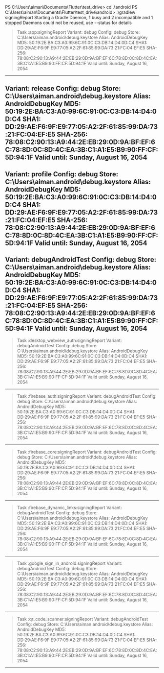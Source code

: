 PS C:\Users\aiman\Documents\Flutter\test_drive> cd .\android
PS C:\Users\aiman\Documents\Flutter\test_drive\android> .\gradlew signingReport
Starting a Gradle Daemon, 1 busy and 2 incompatible and 1 stopped Daemons could not be reused, use --status for details

> Task :app:signingReport
Variant: debug
Config: debug
Store: C:\Users\aiman\.android\debug.keystore
Alias: AndroidDebugKey
MD5: 50:19:2E:BA:C3:A0:99:6C:91:0C:C3:DB:14:D4:0D:C4
SHA1: DD:29:AE:F6:9F:E9:77:05:A2:2F:61:85:99:DA:73:21:FC:04:EF:E5
SHA-256: 78:08:C2:90:13:A9:44:2E:EB:29:0D:9A:BF:EF:6C:78:8D:0C:8D:4C:EA:3B:C1:A1:E5:B9:90:FF:CF:5D:94:1F
Valid until: Sunday, August 16, 2054
----------
Variant: release
Config: debug
Store: C:\Users\aiman\.android\debug.keystore
Alias: AndroidDebugKey
MD5: 50:19:2E:BA:C3:A0:99:6C:91:0C:C3:DB:14:D4:0D:C4
SHA1: DD:29:AE:F6:9F:E9:77:05:A2:2F:61:85:99:DA:73:21:FC:04:EF:E5
SHA-256: 78:08:C2:90:13:A9:44:2E:EB:29:0D:9A:BF:EF:6C:78:8D:0C:8D:4C:EA:3B:C1:A1:E5:B9:90:FF:CF:5D:94:1F
Valid until: Sunday, August 16, 2054
----------
Variant: profile
Config: debug
Store: C:\Users\aiman\.android\debug.keystore
Alias: AndroidDebugKey
MD5: 50:19:2E:BA:C3:A0:99:6C:91:0C:C3:DB:14:D4:0D:C4
SHA1: DD:29:AE:F6:9F:E9:77:05:A2:2F:61:85:99:DA:73:21:FC:04:EF:E5
SHA-256: 78:08:C2:90:13:A9:44:2E:EB:29:0D:9A:BF:EF:6C:78:8D:0C:8D:4C:EA:3B:C1:A1:E5:B9:90:FF:CF:5D:94:1F
Valid until: Sunday, August 16, 2054
----------
Variant: debugAndroidTest
Config: debug
Store: C:\Users\aiman\.android\debug.keystore
Alias: AndroidDebugKey
MD5: 50:19:2E:BA:C3:A0:99:6C:91:0C:C3:DB:14:D4:0D:C4
SHA1: DD:29:AE:F6:9F:E9:77:05:A2:2F:61:85:99:DA:73:21:FC:04:EF:E5
SHA-256: 78:08:C2:90:13:A9:44:2E:EB:29:0D:9A:BF:EF:6C:78:8D:0C:8D:4C:EA:3B:C1:A1:E5:B9:90:FF:CF:5D:94:1F
Valid until: Sunday, August 16, 2054
----------

> Task :desktop_webview_auth:signingReport
Variant: debugAndroidTest
Config: debug
Store: C:\Users\aiman\.android\debug.keystore
Alias: AndroidDebugKey
MD5: 50:19:2E:BA:C3:A0:99:6C:91:0C:C3:DB:14:D4:0D:C4
SHA1: DD:29:AE:F6:9F:E9:77:05:A2:2F:61:85:99:DA:73:21:FC:04:EF:E5
SHA-256: 78:08:C2:90:13:A9:44:2E:EB:29:0D:9A:BF:EF:6C:78:8D:0C:8D:4C:EA:3B:C1:A1:E5:B9:90:FF:CF:5D:94:1F
Valid until: Sunday, August 16, 2054
----------

> Task :firebase_auth:signingReport
Variant: debugAndroidTest
Config: debug
Store: C:\Users\aiman\.android\debug.keystore
Alias: AndroidDebugKey
MD5: 50:19:2E:BA:C3:A0:99:6C:91:0C:C3:DB:14:D4:0D:C4
SHA1: DD:29:AE:F6:9F:E9:77:05:A2:2F:61:85:99:DA:73:21:FC:04:EF:E5
SHA-256: 78:08:C2:90:13:A9:44:2E:EB:29:0D:9A:BF:EF:6C:78:8D:0C:8D:4C:EA:3B:C1:A1:E5:B9:90:FF:CF:5D:94:1F
Valid until: Sunday, August 16, 2054
----------

> Task :firebase_core:signingReport
Variant: debugAndroidTest
Config: debug
Store: C:\Users\aiman\.android\debug.keystore
Alias: AndroidDebugKey
MD5: 50:19:2E:BA:C3:A0:99:6C:91:0C:C3:DB:14:D4:0D:C4
SHA1: DD:29:AE:F6:9F:E9:77:05:A2:2F:61:85:99:DA:73:21:FC:04:EF:E5
SHA-256: 78:08:C2:90:13:A9:44:2E:EB:29:0D:9A:BF:EF:6C:78:8D:0C:8D:4C:EA:3B:C1:A1:E5:B9:90:FF:CF:5D:94:1F
Valid until: Sunday, August 16, 2054
----------

> Task :firebase_dynamic_links:signingReport
Variant: debugAndroidTest
Config: debug
Store: C:\Users\aiman\.android\debug.keystore
Alias: AndroidDebugKey
MD5: 50:19:2E:BA:C3:A0:99:6C:91:0C:C3:DB:14:D4:0D:C4
SHA1: DD:29:AE:F6:9F:E9:77:05:A2:2F:61:85:99:DA:73:21:FC:04:EF:E5
SHA-256: 78:08:C2:90:13:A9:44:2E:EB:29:0D:9A:BF:EF:6C:78:8D:0C:8D:4C:EA:3B:C1:A1:E5:B9:90:FF:CF:5D:94:1F
Valid until: Sunday, August 16, 2054
----------

> Task :google_sign_in_android:signingReport
Variant: debugAndroidTest
Config: debug
Store: C:\Users\aiman\.android\debug.keystore
Alias: AndroidDebugKey
MD5: 50:19:2E:BA:C3:A0:99:6C:91:0C:C3:DB:14:D4:0D:C4
SHA1: DD:29:AE:F6:9F:E9:77:05:A2:2F:61:85:99:DA:73:21:FC:04:EF:E5
SHA-256: 78:08:C2:90:13:A9:44:2E:EB:29:0D:9A:BF:EF:6C:78:8D:0C:8D:4C:EA:3B:C1:A1:E5:B9:90:FF:CF:5D:94:1F
Valid until: Sunday, August 16, 2054
----------

> Task :qr_code_scanner:signingReport
Variant: debugAndroidTest
Config: debug
Store: C:\Users\aiman\.android\debug.keystore
Alias: AndroidDebugKey
MD5: 50:19:2E:BA:C3:A0:99:6C:91:0C:C3:DB:14:D4:0D:C4
SHA1: DD:29:AE:F6:9F:E9:77:05:A2:2F:61:85:99:DA:73:21:FC:04:EF:E5
SHA-256: 78:08:C2:90:13:A9:44:2E:EB:29:0D:9A:BF:EF:6C:78:8D:0C:8D:4C:EA:3B:C1:A1:E5:B9:90:FF:CF:5D:94:1F
Valid until: Sunday, August 16, 2054
----------